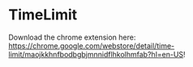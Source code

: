 # TimeLimit

Download the chrome extension here: https://chrome.google.com/webstore/detail/time-limit/maojkkhnfbodbgbjmnnidflhkolhmfab?hl=en-US!
